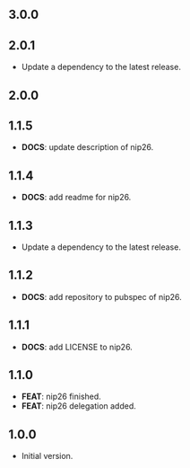 ## 3.0.0

## 2.0.1

 - Update a dependency to the latest release.

## 2.0.0

## 1.1.5

 - **DOCS**: update description of nip26.

## 1.1.4

 - **DOCS**: add readme for nip26.

## 1.1.3

 - Update a dependency to the latest release.

## 1.1.2

 - **DOCS**: add repository to pubspec of nip26.

## 1.1.1

 - **DOCS**: add LICENSE to nip26.

## 1.1.0

 - **FEAT**: nip26 finished.
 - **FEAT**: nip26 delegation added.

## 1.0.0

- Initial version.
